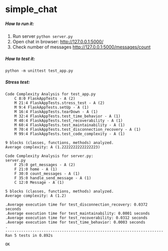 # simple_chat
##### How to run it:
1. Run server ```python server.py```
2. Open chat in browser: http://127.0.0.1:5000/
3. Check number of messages http://127.0.0.1:5000/messages/count

##### How to test it:
```python -m unittest test_app.py```

##### Stress test:
```
Code Complexity Analysis for test_app.py
    C 8:0 FlaskAppTests - A (2)
    M 21:4 FlaskAppTests.stress_test - A (2)
    M 9:4 FlaskAppTests.setUp - A (1)
    M 16:4 FlaskAppTests.tearDown - A (1)
    M 32:4 FlaskAppTests.test_time_behavior - A (1)
    M 40:4 FlaskAppTests.test_recoverability - A (1)
    M 60:4 FlaskAppTests.test_maintainability - A (1)
    M 70:4 FlaskAppTests.test_disconnection_recovery - A (1)
    M 99:4 FlaskAppTests.test_code_complexity - A (1)

9 blocks (classes, functions, methods) analyzed.
Average complexity: A (1.2222222222222223)

Code Complexity Analysis for server.py:
server.py
    F 25:0 get_messages - A (2)
    F 21:0 home - A (1)
    F 30:0 count_messages - A (1)
    F 35:0 handle_send_message - A (1)
    C 12:0 Message - A (1)

5 blocks (classes, functions, methods) analyzed.
Average complexity: A (1.2)

.Average execution time for test_disconnection_recovery: 0.0372 seconds
.Average execution time for test_maintainability: 0.0001 seconds
.Average execution time for test_recoverability: 0.0312 seconds
.Average execution time for test_time_behavior: 0.0003 seconds
.
----------------------------------------------------------------------
Ran 5 tests in 0.892s

OK

```
